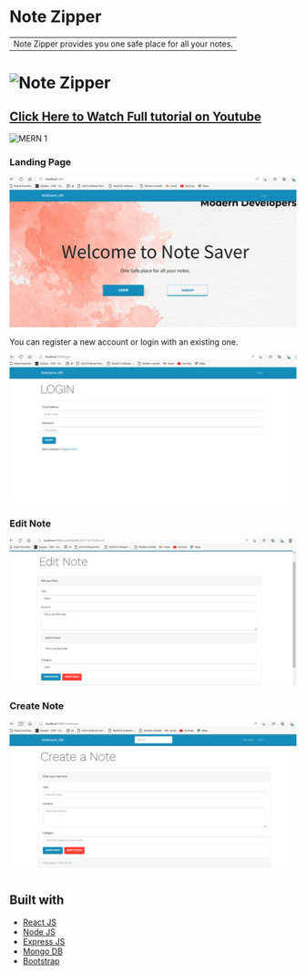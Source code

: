 # Note Zipper
<table>
<tr>
<td>
  Note Zipper provides you one safe place for all your notes.
</td>
</tr>
</table>

# ![Note Zipper](https://github.com/mansibarot04/COMP229finalproject)

## [Click Here to Watch Full tutorial on Youtube](https://www.youtube.com/watch?v=IQXjO0t4XRM&list=PLKhlp2qtUcSYC7EffnHzD-Ws2xG-j3aYo)
![MERN 1](https://user-images.githubusercontent.com/51760520/124705210-ea67ab00-df12-11eb-88cd-e9060c2942b9.png)




### Landing Page

![](https://github.com/mansibarot04/COMP229finalproject/blob/main/images/landingpage.png)

You can register a new account or login with an existing one.

![](https://github.com/mansibarot04/COMP229finalproject/blob/main/images/login.png)

### Edit Note

![](https://github.com/mansibarot04/COMP229finalproject/blob/main/images/editnote.png)

### Create Note

![](https://github.com/mansibarot04/COMP229finalproject/blob/main/images/createnote.png)



## Built with 

- [React JS](https://reactjs.org/)
- [Node JS](https://nodejs.org/) 
- [Express JS](https://expressjs.com/)
- [Mongo DB](https://www.mongodb.com/)
- [Bootstrap](http://getbootstrap.com/)

